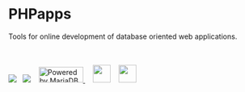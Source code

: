 <h1>PHPapps</h1>

Tools for online development of database oriented web applications.<br><br><br>

<a href="http://www.php.net/"><img src="http://php.net//images/logos/php-power-white.gif"></a>&nbsp;&nbsp;&nbsp;<a href="http://www.smarty.net"><img src="http://www.smarty.net/images/icons/smarty_icon.gif"></a>&nbsp;&nbsp;&nbsp;
<a href="https://mariadb.org">
<img src="/wp-content/themes/twentynineteen-child/icons/mariadb_org_rgb_h.svg"
    width="88" height="31" border="0" alt="Powered by MariaDB"
    title="Powered by MariaDB" />
</a>&nbsp;&nbsp;&nbsp;
<a href="http://codemirror.net/2/"><img height="35" src="http://codemirror.net/doc/logo.png"></a>&nbsp;&nbsp;&nbsp;
<a href="https://phpexcel.codeplex.com/"><img height="35" src="https://download-codeplex.sec.s-msft.com/Download?ProjectName=phpexcel&DownloadId=65397&Build=21031"></a>
